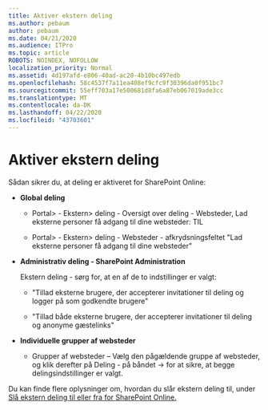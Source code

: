 ```yaml
---
title: Aktiver ekstern deling
ms.author: pebaum
author: pebaum
ms.date: 04/21/2020
ms.audience: ITPro
ms.topic: article
ROBOTS: NOINDEX, NOFOLLOW
localization_priority: Normal
ms.assetid: 4d197afd-e806-40ad-ac20-4b10bc497edb
ms.openlocfilehash: 58c4537f7a11ea408ef9cfc9f30396da0f951bc7
ms.sourcegitcommit: 55eff703a17e500681d8fa6a87eb067019ade3cc
ms.translationtype: MT
ms.contentlocale: da-DK
ms.lasthandoff: 04/22/2020
ms.locfileid: "43703601"
---
```

# <a name="enable-external-sharing"></a>Aktiver ekstern deling

 Sådan sikrer du, at deling er aktiveret for SharePoint Online:
  
- **Global deling**
    
  - Portal\> - Ekstern\> deling - Oversigt over deling - Websteder, Lad eksterne personer få adgang til dine websteder: TIL
    
  - Portal\> - Ekstern\> deling - Websteder - afkrydsningsfeltet "Lad eksterne personer få adgang til dine websteder"
    
- **Administrativ deling - SharePoint Administration**
    
    Ekstern deling - sørg for, at en af de to indstillinger er valgt:
    
  - "Tillad eksterne brugere, der accepterer invitationer til deling og logger på som godkendte brugere"
    
  - "Tillad både eksterne brugere, der accepterer invitationer til deling og anonyme gæstelinks"
    
- **Individuelle grupper af websteder**
    
  - Grupper af websteder – Vælg den pågældende gruppe af websteder, og klik derefter på Deling - på båndet -\> for at sikre, at begge delingsindstillinger er valgt.
    
Du kan finde flere oplysninger om, hvordan du slår ekstern deling til, under [Slå ekstern deling til eller fra for SharePoint Online.](https://go.microsoft.com/fwlink/?linkid=2047681&amp;clcid=0x409)
  

